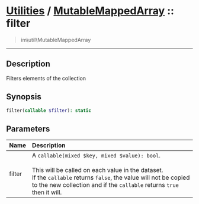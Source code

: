 # [Utilities](util.md) / [MutableMappedArray](util-MutableMappedArray.md) :: filter
 > im\util\MutableMappedArray
____

## Description
Filters elements of the collection

## Synopsis
```php
filter(callable $filter): static
```

## Parameters
| Name | Description |
| :--- | :---------- |
| filter | A `callable(mixed $key, mixed $value): bool`.<br /><br />This will be called on each value in the dataset.<br />If the `callable` returns `false`, the value will not be copied<br />to the new collection and if the `callable` returns `true` then it will. |
